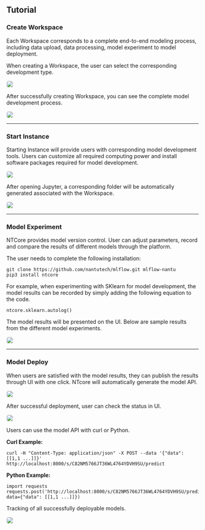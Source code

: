 ##  <b>Tutorial</b> <!-- {docsify-ignore} -->

### Create Workspace
Each Workspace corresponds to a complete end-to-end modeling process, including data upload, data processing, model experiment to model deployment.

When creating a Workspace, the user can select the corresponding development type.

<img src="./media/workspace-create.png" style="border:1px solid #F7F7F7; border-radius:5px;" />

After successfully creating Workspace, you can see the complete model development process.

<img src="./media/workspace-development.png" style="border:1px solid #F7F7F7; border-radius:5px;" />

---
### Start Instance
Starting Instance will provide users with corresponding model development tools. Users can customize all required computing power and install software packages required for model development.

<img src="./media/workspace-instance.png" style="border:1px solid #F7F7F7; border-radius:5px;" />

After opening Jupyter, a corresponding folder will be automatically generated associated with the Workspace.

<img src="./media/workspace-jupyter.png" style="border:1px solid #F7F7F7; border-radius:5px;" />

---
### Model Experiment
NTCore provides model version control. User can adjust parameters, record and compare the results of different models through the platform.

The user needs to complete the following installation:

```
git clone https://github.com/nantutech/mlflow.git mlflow-nantu
pip3 install ntcore
```

For example, when experimenting with SKlearn for model development, the model results can be recorded by simply adding the following equation to the code.

```
ntcore.sklearn.autolog()
```

The model results will be presented on the UI. Below are sample results from the different model experiments.

<img src="./media/workspace-experiment.png" style="border:1px solid #F7F7F7; border-radius:5px;" />

---
### Model Deploy
When users are satisfied with the model results, they can publish the results through UI with one click. NTcore will automatically generate the model API.

<img src="./media/workspace-deploy.png" style="border:1px solid #F7F7F7; border-radius:5px;" />

After successful deployment, user can check the status in UI.

<img src="./media/workspace-deploy-status.png" style="border:1px solid #F7F7F7; border-radius:5px;" />

Users can use the model API with curl or Python.

<b>Curl Example:</b>
```
curl -H "Content-Type: application/json" -X POST --data '{"data": [[1,1 ...]]}' http://localhost:8000/s/C82NM5766JT36WL4764YDVH9SU/predict
```

<b>Python Example:</b>
```
import requests
requests.post('http://localhost:8000/s/C82NM5766JT36WL4764YDVH9SU/predict', data={"data": [[1,1 ...]]})
```

Tracking of all successfully deployable models.

<img src="./media/workspace-model-track.png" style="border:1px solid #F7F7F7; border-radius:5px;" />